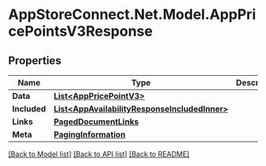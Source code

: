 # AppStoreConnect.Net.Model.AppPricePointsV3Response

## Properties

Name | Type | Description | Notes
------------ | ------------- | ------------- | -------------
**Data** | [**List&lt;AppPricePointV3&gt;**](AppPricePointV3.md) |  | 
**Included** | [**List&lt;AppAvailabilityResponseIncludedInner&gt;**](AppAvailabilityResponseIncludedInner.md) |  | [optional] 
**Links** | [**PagedDocumentLinks**](PagedDocumentLinks.md) |  | 
**Meta** | [**PagingInformation**](PagingInformation.md) |  | [optional] 

[[Back to Model list]](../README.md#documentation-for-models) [[Back to API list]](../README.md#documentation-for-api-endpoints) [[Back to README]](../README.md)

